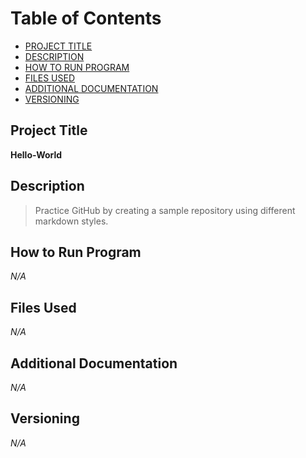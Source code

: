 # Table of Contents
- [PROJECT TITLE](Project-Title)
- [DESCRIPTION](Description)
- [HOW TO RUN PROGRAM](How-to-Run-Program)
- [FILES USED](Files-Used)
- [ADDITIONAL DOCUMENTATION](Additional-Documentation)
- [VERSIONING](Versioning)

## Project Title
**Hello-World**

## Description
>Practice GitHub by creating a sample repository using different markdown styles.

## How to Run Program
*N/A*

## Files Used
*N/A*

## Additional Documentation
*N/A*

## Versioning
*N/A*
